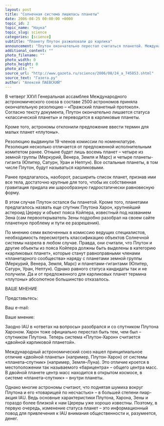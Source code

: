 ```yaml
---
layout: post
title: "Солнечная система лишилась планеты"
date: 2006-08-25 00:00:00 +0000
topic_id: 2
topic_name: "Наука"
topic_slug: science
categories: [science]
subtitle: "Планету Плутон разжаловали до карлика"
announcement: "Плутон окончательно перестал считаться планетой. Международный астрономический союз одобрил резолюцию, согласно которой в Солнечной системе остается только восемь «полноценных» планет – четыре земной группы и четыре планеты-гиганта."
additional_content: ""
photo_filename: ""
photo_width: 0
photo_height: 0
photo_alt: ""
source_url: "http://www.gazeta.ru/science/2006/08/24_a_745853.shtml"
source_text: "Газета.ру"
author: "Алексей ПАЕВСКИЙ"
---
```

В четверг XXVI Генеральная ассамблея Международного астрономического союза в составе 2500 астрономов приняла окончательную резолюцию – «Пражский планетный протокол». Согласно тексту документа, Плутон окончательно лишается статуса «классической планеты» и переводится в карликовые планеты.

Кроме того, астрономы отклонили предложение ввести термин для малых планет «плутоны».

Резолюцию выдвинули 19 членов комиссии по номенклатуре. Резолюция несколько отличается от предложенной исполнительным комитетом ранее. Отныне будет лишь восемь планет – четыре из земной группы (Меркурий, Венера, Земля и Марс) и четыре планеты-гиганта (Юпитер, Сатурн, Уран и Нептун). Все остальные планеты, в том числе Плутон, будут называться карликовыми.

Ранее предлагалось, наоборот, расширить список планет, признав ими все тела, достаточно крупные для того, чтобы их собственная гравитация придала им шарообразную гидростатически равновесную форму.

В этом случае Плутон остался бы планетой. Кроме того, планетами предлагалось назвать еще спутник Плутона Харон, крупнейший астероид Цереру и объект пояса Койпера, известный под названием Зена (сам первооткрыватель Зены подробно разобрал на своем сайте планетную проблему и пути ее разрешения).

По мнению семи включенных в комиссию ведущих специалистов, необходимость пересмотреть классификацию объектов Солнечной системы назрела в любом случае. Правда, они считали, что Плутон и другие объекты из пояса Койпера должны быть выделены в категорию «карликовых планет», которые станут равноправными членами «планетарного сообщества» наряду с планетами земной группы (Меркурий, Венера, Земля, Марс) и планетами-гигантами (Юпитер, Сатурн, Уран, Нептун). Однако равного статуса кандидаты так и не получили. Да и от предложенного для карликовых планет термина «плутоны» абсолютное большинство отказалось.

ВАШЕ МНЕНИЕ

Представьтесь:

Ваш e-mail:

Ваше мнение:


Заодно IAU в «ответах на вопросы» разобрался и со спутником Плутона Хароном. Харон тоже официально перестал быть тем, чем был – спутником Плутона. Теперь система «Плутон-Харон» считается «двойной карликовой планетой».

Международный астрономический союз нашел принципиальное отличие «двойной планеты» (например, Плутон-Харон) от системы «планета–спутник» (например, Земля–Луна). Это отличие кроется в местоположении так называемого «барицентра» – общего центра масс. В двойной планете центр масс находится в открытом космосе, в системе «планета–спутник» – внутри планеты.

Однако многие астрономы считают, что поднятая шумиха вокруг Плутона и его «товарищей по несчастью» – в большей степени пиар-акция IAU. Ведь основные характеристики Плутона, Харона, Зены и гораздо более близкой к нам Цереры уже хорошо известны. Поэтому, в первую очередь, изменение статуса планет – это информационный повод для привлечения к IAU внимания общественности и, разумеется, денег.
